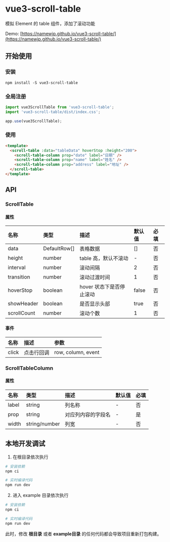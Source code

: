 # vue3-scroll-table
模拟 Element 的 table 组件，添加了滚动功能

Demo: [https://namewjp.github.io/vue3-scroll-table/](https://namewjp.github.io/vue3-scroll-table/)

## 开始使用
### 安装
```
npm install -S vue3-scroll-table
```
### 全局注册
```js
import vue3ScrollTable from 'vue3-scroll-table';
import 'vue3-scroll-table/dist/index.css';

app.use(vue3ScrollTable);
```
### 使用
```html
<template>
  <scroll-table :data="tableData" hoverStop :height="200">
    <scroll-table-column prop="date" label="日期" />
    <scroll-table-column prop="name" label="姓名" />
    <scroll-table-column prop="address" label="地址" />
  </scroll-table>
</template>
```

## API
### ScrollTable
#### 属性
| 名称 | 类型 | 描述 | 默认值 | 必填 |
| :-----| :---- | :---- | :---- | :---- |
| data | DefaultRow[] | 表格数据 | [] | 否 |
| height | number | table 高，默认不滚动 | - | 否 |
| interval | number | 滚动间隔 | 2 | 否 |
| transition | number | 滚动过渡时间 | 1 | 否 |
| hoverStop | boolean | hover 状态下是否停止滚动 | false | 否 |
| showHeader | boolean | 是否显示头部 | true | 否 |
| scrollCount | number | 滚动个数 | 1 | 否 |
#### 事件
| 名称 | 描述 | 参数 |
| :-----| :---- | :---- |
| click | 点击行回调 | row, column, event |

### ScrollTableColumn
#### 属性
| 名称 | 类型 | 描述 | 默认值 | 必填 |
| :-----| :---- | :---- | :---- | :---- |
| label | string | 列名称 | - | 否 |
| prop | string | 对应列内容的字段名 | - | 是 |
| width | string/number | 列宽 | - | 否 |

## 本地开发调试

1. 在根目录依次执行
```bash
# 安装依赖
npm ci

# 实时编译代码
npm run dev
```

2. 进入 example 目录依次执行
```bash
# 安装依赖
npm ci 

# 实时编译代码
npm run dev
```

此时，修改 **根目录** 或者 **example目录** 的任何代码都会导致项目重新打包构建。 
